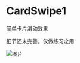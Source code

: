 # CardSwipe1
简单卡片滑动效果

细节还未完善，仅做练习之用

![图片](https://github.com/liaofuyou/LoadingView2/blob/master/screenshot/Gif_20180428_173134.gif)